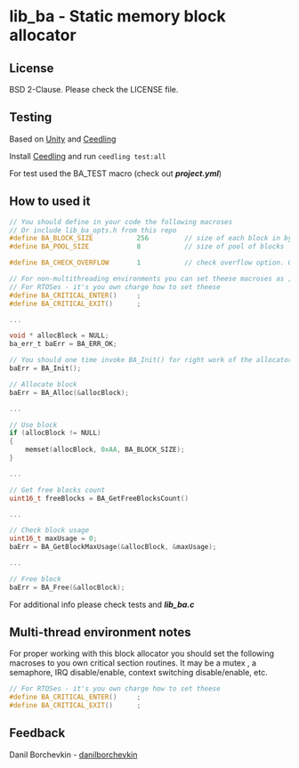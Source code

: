 # lib_ba - Static memory block allocator

## License 

BSD 2-Clause. Please check the LICENSE file.

## Testing

Based on [Unity](http://www.throwtheswitch.org/unity) and [Ceedling](http://www.throwtheswitch.org/ceedling)

Install [Ceedling](http://www.throwtheswitch.org/ceedling) and run ```ceedling test:all```

For test used the BA_TEST macro (check out ***project.yml***)

## How to used it

```C
// You should define in your code the following macroses
// Or include lib_ba_opts.h from this repo
#define BA_BLOCK_SIZE           256         // size of each block in bytes
#define BA_POOL_SIZE            8           // size of pool of blocks

#define BA_CHECK_OVERFLOW       1           // check overflow option. 0 - no check, 1 - check enabled  

// For non-multithreading environments you can set theese macroses as ;
// For RTOSes - it's you own charge how to set theese
#define BA_CRITICAL_ENTER()     ;
#define BA_CRITICAL_EXIT()      ;

...

void * allocBlock = NULL;
ba_err_t baErr = BA_ERR_OK;

// You should one time invoke BA_Init() for right work of the allocator
baErr = BA_Init();

// Allocate block
baErr = BA_Alloc(&allocBlock);

...

// Use block
if (allocBlock != NULL)
{
    memset(allocBlock, 0xAA, BA_BLOCK_SIZE);
}

...

// Get free blocks count
uint16_t freeBlocks = BA_GetFreeBlocksCount()

...

// Check block usage
uint16_t maxUsage = 0;
baErr = BA_GetBlockMaxUsage(&allocBlock, &maxUsage);

...

// Free block
baErr = BA_Free(&allocBlock);
```

For additional info please check tests and ***lib_ba.c***

## Multi-thread environment notes

For proper working with this block allocator you should set the following macroses to you own critical section routines. It may be a mutex , a semaphore, IRQ disable/enable, context switching disable/enable, etc.

```C
// For RTOSes - it's you own charge how to set theese
#define BA_CRITICAL_ENTER()     ;
#define BA_CRITICAL_EXIT()      ;
```

## Feedback

Danil Borchevkin - [danilborchevkin](https://github.com/DanilBorchevkin/)